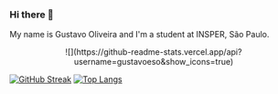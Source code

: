 ### Hi there 👋
My name is Gustavo Oliveira and I'm a student at INSPER, São Paulo.

<p align="center">
![](https://github-readme-stats.vercel.app/api?username=gustavoeso&show_icons=true)
</p>

[![GitHub Streak](http://github-readme-streak-stats.herokuapp.com?user=gustavoeso&theme=dark&background=000000)](https://git.io/streak-stats)
[![Top Langs](https://github-readme-stats.vercel.app/api/top-langs/?username=gustavoeso&theme=dark)](https://github-readme-stats.vercel.app/api/top-langs)
